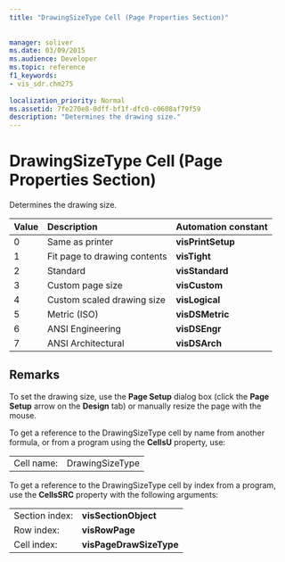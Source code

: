 ```yaml
---
title: "DrawingSizeType Cell (Page Properties Section)"
 
 
manager: soliver
ms.date: 03/09/2015
ms.audience: Developer
ms.topic: reference
f1_keywords:
- vis_sdr.chm275
 
localization_priority: Normal
ms.assetid: 7fe270e8-0dff-bf1f-dfc0-c0608af79f59
description: "Determines the drawing size."
---
```


# DrawingSizeType Cell (Page Properties Section)

Determines the drawing size.
  
|**Value**|**Description**|**Automation constant**|
|:-----|:-----|:-----|
|0  <br/> |Same as printer  <br/> |**visPrintSetup** <br/> |
|1  <br/> |Fit page to drawing contents  <br/> |**visTight** <br/> |
|2  <br/> |Standard  <br/> |**visStandard** <br/> |
|3  <br/> |Custom page size  <br/> |**visCustom** <br/> |
|4  <br/> |Custom scaled drawing size  <br/> |**visLogical** <br/> |
|5  <br/> |Metric (ISO)  <br/> |**visDSMetric** <br/> |
|6  <br/> |ANSI Engineering  <br/> |**visDSEngr** <br/> |
|7  <br/> |ANSI Architectural  <br/> |**visDSArch** <br/> |
   
## Remarks

To set the drawing size, use the **Page Setup** dialog box (click the **Page Setup** arrow on the **Design** tab) or manually resize the page with the mouse. 
  
To get a reference to the DrawingSizeType cell by name from another formula, or from a program using the **CellsU** property, use: 
  
|||
|:-----|:-----|
|Cell name:  <br/> |DrawingSizeType  <br/> |
   
To get a reference to the DrawingSizeType cell by index from a program, use the **CellsSRC** property with the following arguments: 
  
|||
|:-----|:-----|
|Section index:  <br/> |**visSectionObject** <br/> |
|Row index:  <br/> |**visRowPage** <br/> |
|Cell index:  <br/> |**visPageDrawSizeType** <br/> |
   

